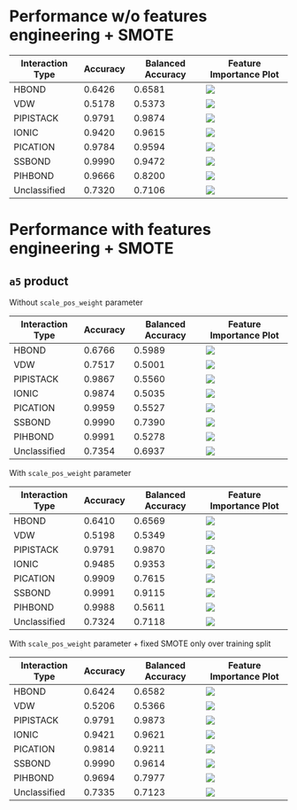 # Performance w/o features engineering + SMOTE
| Interaction Type | Accuracy | Balanced Accuracy | Feature Importance Plot |
|------------------|----------|-------------------|------------------------|
| HBOND | 0.6426 | 0.6581 | ![](fi_plots/no_fe_smote/1.png) |
| VDW | 0.5178 | 0.5373 | ![](fi_plots/no_fe_smote/2.png) |
| PIPISTACK | 0.9791 | 0.9874 | ![](fi_plots/no_fe_smote/3.png) |
| IONIC | 0.9420 | 0.9615 | ![](fi_plots/no_fe_smote/4.png) |
| PICATION |  0.9784 | 0.9594 | ![](fi_plots/no_fe_smote/5.png) |
| SSBOND | 0.9990 | 0.9472 | ![](fi_plots/no_fe_smote/6.png) |
| PIHBOND | 0.9666 | 0.8200 | ![](fi_plots/no_fe_smote/7.png) |
| Unclassified | 0.7320 | 0.7106 | ![](fi_plots/no_fe_smote/8.png) |


# Performance with features engineering + SMOTE

## `a5` product

Without `scale_pos_weight` parameter

| Interaction Type | Accuracy | Balanced Accuracy | Feature Importance Plot |
|------------------|----------|-------------------|------------------------|
| HBOND | 0.6766 | 0.5989 | ![](fi_plots/fe_smote/a5_product/class_0.png) |
| VDW | 0.7517 | 0.5001 | ![](fi_plots/fe_smote/a5_product/class_1.png) |
| PIPISTACK | 0.9867 | 0.5560 | ![](fi_plots/fe_smote/a5_product/class_2.png) |
| IONIC | 0.9874 | 0.5035 | ![](fi_plots/fe_smote/a5_product/class_3.png) |
| PICATION | 0.9959 | 0.5527 | ![](fi_plots/fe_smote/a5_product/class_4.png) |
| SSBOND | 0.9990 | 0.7390 | ![](fi_plots/fe_smote/a5_product/class_5.png) |
| PIHBOND | 0.9991 | 0.5278 | ![](fi_plots/fe_smote/a5_product/class_6.png) |
| Unclassified | 0.7354 | 0.6937 | ![](fi_plots/fe_smote/a5_product/class_7.png) |

With `scale_pos_weight` parameter

| Interaction Type | Accuracy | Balanced Accuracy | Feature Importance Plot |
|------------------|----------|-------------------|------------------------|
| HBOND | 0.6410 | 0.6569 | ![](fi_plots/fe_smote/a5_product/bal_class_0.png) |
| VDW | 0.5198 | 0.5349 | ![](fi_plots/fe_smote/a5_product/bal_class_1.png) |
| PIPISTACK | 0.9791 | 0.9870 | ![](fi_plots/fe_smote/a5_product/bal_class_2.png) |
| IONIC | 0.9485 | 0.9353 | ![](fi_plots/fe_smote/a5_product/bal_class_3.png) |
| PICATION | 0.9909 | 0.7615 | ![](fi_plots/fe_smote/a5_product/bal_class_4.png) |
| SSBOND | 0.9991 | 0.9115 | ![](fi_plots/fe_smote/a5_product/bal_class_5.png) |
| PIHBOND | 0.9988 | 0.5611 | ![](fi_plots/fe_smote/a5_product/bal_class_6.png) |
| Unclassified | 0.7324 | 0.7118 | ![](fi_plots/fe_smote/a5_product/bal_class_7.png) |

With `scale_pos_weight` parameter + fixed SMOTE only over training split

| Interaction Type | Accuracy | Balanced Accuracy | Feature Importance Plot |
|------------------|----------|-------------------|------------------------|
| HBOND | 0.6424 | 0.6582 | ![](fi_plots/fe_smote/a5_product/bal1_class_0.png) |
| VDW | 0.5206 | 0.5366 | ![](fi_plots/fe_smote/a5_product/bal1_class_1.png) |
| PIPISTACK | 0.9791 | 0.9873 | ![](fi_plots/fe_smote/a5_product/bal1_class_2.png) |
| IONIC | 0.9421 | 0.9621 | ![](fi_plots/fe_smote/a5_product/bal1_class_3.png) |
| PICATION | 0.9814 | 0.9211 | ![](fi_plots/fe_smote/a5_product/bal1_class_4.png) |
| SSBOND | 0.9990 | 0.9614 | ![](fi_plots/fe_smote/a5_product/bal1_class_5.png) |
| PIHBOND | 0.9694 | 0.7977 | ![](fi_plots/fe_smote/a5_product/bal1_class_6.png) |
| Unclassified | 0.7335 | 0.7123 | ![](fi_plots/fe_smote/a5_product/bal1_class_7.png) |